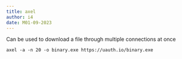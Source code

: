 ```yaml
---
title: axel
author: i4
date: M01-09-2023
---
```


Can be used to download a file through multiple connections at once

```
axel -a -n 20 -o binary.exe https://uauth.io/binary.exe
```
